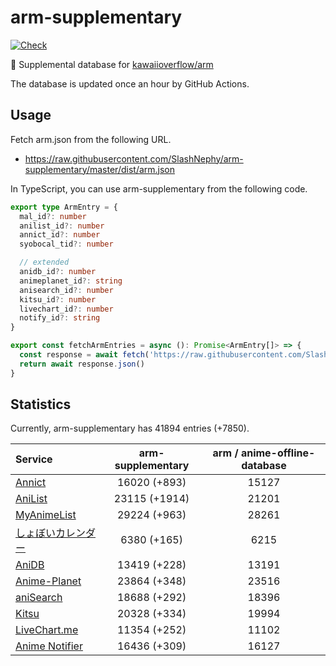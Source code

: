 # arm-supplementary

[![Check](https://github.com/SlashNephy/arm-supplementary/actions/workflows/check-node.yml/badge.svg)](https://github.com/SlashNephy/arm-supplementary/actions/workflows/check-node.yml)

💊 Supplemental database for [kawaiioverflow/arm](https://github.com/kawaiioverflow/arm)

The database is updated once an hour by GitHub Actions.

## Usage

Fetch arm.json from the following URL.

- https://raw.githubusercontent.com/SlashNephy/arm-supplementary/master/dist/arm.json

In TypeScript, you can use arm-supplementary from the following code.

```TypeScript
export type ArmEntry = {
  mal_id?: number
  anilist_id?: number
  annict_id?: number
  syobocal_tid?: number

  // extended
  anidb_id?: number
  animeplanet_id?: string
  anisearch_id?: number
  kitsu_id?: number
  livechart_id?: number
  notify_id?: string
}

export const fetchArmEntries = async (): Promise<ArmEntry[]> => {
  const response = await fetch('https://raw.githubusercontent.com/SlashNephy/arm-supplementary/master/dist/arm.json')
  return await response.json()
}
```

## Statistics

Currently, arm-supplementary has 41894 entries (+7850).

| Service                                     | arm-supplementary | arm / anime-offline-database |
| :------------------------------------------ | :---------------: | :--------------------------: |
| [Annict](https://annict.com)                |   16020 (+893)    |            15127             |
| [AniList](https://anilist.co)               |   23115 (+1914)   |            21201             |
| [MyAnimeList](https://myanimelist.net)      |   29224 (+963)    |            28261             |
| [しょぼいカレンダー](https://cal.syoboi.jp) |    6380 (+165)    |             6215             |
| [AniDB](https://anidb.net)                  |   13419 (+228)    |            13191             |
| [Anime-Planet](https://anime-planet.com)    |   23864 (+348)    |            23516             |
| [aniSearch](https://anisearch.com)          |   18688 (+292)    |            18396             |
| [Kitsu](https://kitsu.io)                   |   20328 (+334)    |            19994             |
| [LiveChart.me](https://livechart.me)        |   11354 (+252)    |            11102             |
| [Anime Notifier](https://notify.moe)        |   16436 (+309)    |            16127             |

